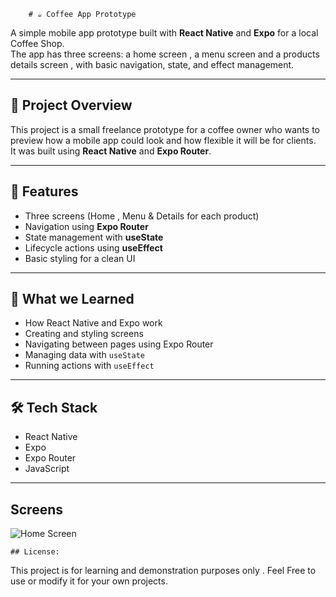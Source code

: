          

        # ☕ Coffee App Prototype

A simple mobile app prototype built with **React Native** and **Expo** for a local Coffee Shop.  
The app has three screens: a home screen , a menu screen and a products details screen , with basic navigation, state, and effect management.

---

## 🚀 Project Overview

This project is a small freelance prototype for a coffee owner who wants to preview how a mobile app could look and how flexible it will be for clients.  
It was built using **React Native** and **Expo Router**.

---

## 📱 Features

- Three screens (Home , Menu & Details for each product)
- Navigation using **Expo Router**
- State management with **useState**
- Lifecycle actions using **useEffect**
- Basic styling for a clean UI

---

## 🧠 What we Learned

- How React Native and Expo work  
- Creating and styling screens  
- Navigating between pages using Expo Router  
- Managing data with `useState`  
- Running actions with `useEffect`

---

## 🛠️ Tech Stack

- React Native  
- Expo  
- Expo Router  
- JavaScript

---

## Screens




![Home Screen](https://i.postimg.cc/gwHKXSVV/Screenshot-20251024-115159-Expo-Go.jpg)








    ## License:
   This project is for learning and demonstration purposes only .
   Feel Free to use or modify it for your own projects.










     
